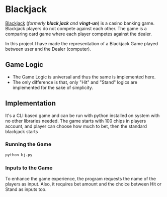 # Blackjack

[Blackjack](https://en.wikipedia.org/wiki/Blackjack) (_formerly **black jack** and **vingt-un**_) is a casino banking game. Blackjack players do not compete against each other. The game is a comparing card game where each player competes against the dealer.

In this project I have made the representation of a Blackjack Game played between user and the Dealer (computer).

## Game Logic

* The Game Logic is universal and thus the same is implemented here.
* The only difference is that, only "Hit" and "Stand" logics are implemented for the sake of simplicity.

## Implementation
It's a CLI based game and can be run with python installed on system with no other libraries needed. The game starts with 100 chips in players account, and player can choose how much to bet, then the standard blackjack starts

### Running the Game
```bash
python bj.py
```

### Inputs to the Game
To enhance the game experience, the program requests the name of the players as input. Also, it requires bet amount and the choice between Hit or Stand as inputs too.